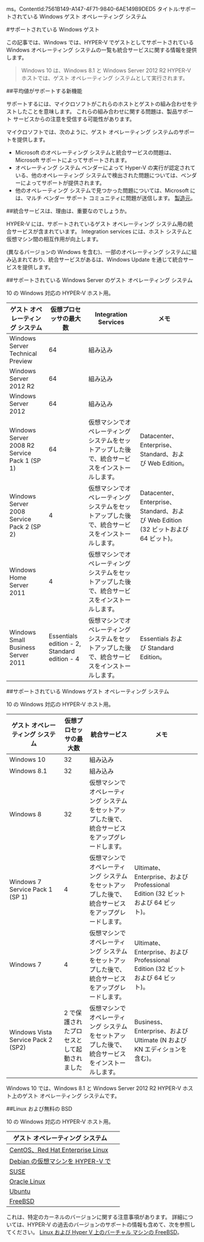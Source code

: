 ms。ContentId:7561B149-A147-4F71-9840-6AE149B9DED5
タイトル:サポートされている Windows ゲスト オペレーティング システム

#サポートされている Windows ゲスト

この記事では、Windows では、HYPER-V でゲストとしてサポートされている Windows オペレーティング システムの一覧も統合サービスに関する情報を提供します。

> Windows 10 は、Windows 8.1 と Windows Server 2012 R2 HYPER-V ホストでは、ゲスト オペレーティング システムとして実行されます。
> 

##平均値がサポートする新機能

サポートするには、マイクロソフトがこれらのホストとゲストの組み合わせをテストしたことを意味します。
これらの組み合わせに関する問題は、製品サポート サービスからの注意を受信する可能性があります。

マイクロソフトでは、次のように、ゲスト オペレーティング システムのサポートを提供します。

*   Microsoft のオペレーティング システムと統合サービスの問題は、Microsoft サポートによってサポートされます。
*   オペレーティング システム ベンダーによって Hyper-V の実行が認定されている、他のオペレーティング システムで検出された問題については、ベンダーによってサポートが提供されます。
*   他のオペレーティング システムで見つかった問題については、Microsoft には、マルチ ベンダー サポート コミュニティに問題が送信します。 [製造元](http://www.tsanet.org/)。

##統合サービスは、理由は、重要なのでしょうか。

HYPER-V には、サポートされているゲスト オペレーティング システム用の統合サービスが含まれています。
Integration services には、ホスト システムと仮想マシン間の相互作用が向上します。

(異なるバージョンの Windows を含む)、一部のオペレーティング システムに組み込まれており、統合サービスがあるは、Windows Update を通じて統合サービスを提供します。

##サポートされている Windows Server のゲスト オペレーティング システム

10 の Windows 対応の HYPER-V ホスト用。

| ゲスト オペレーティング システム| 仮想プロセッサの最大数| Integration Services| メモ| |
| -----                                | -----                                     | -----                     | -----     | ----- |
| Windows Server Technical Preview| 64| 組み込み| | | |
| Windows Server 2012 R2| 64| 組み込み| | | |
| Windows Server 2012| 64| 組み込み| | | |
| Windows Server 2008 R2 Service Pack 1 (SP 1)| 64| 仮想マシンでオペレーティング システムをセットアップした後で、統合サービスをインストールします。| Datacenter、Enterprise、Standard、および Web Edition。| |
| Windows Server 2008 Service Pack 2 (SP 2)| 4| 仮想マシンでオペレーティング システムをセットアップした後で、統合サービスをインストールします。| Datacenter、Enterprise、Standard、および Web Edition (32 ビットおよび 64 ビット)。| |
| Windows Home Server 2011| 4| 仮想マシンでオペレーティング システムをセットアップした後で、統合サービスをインストールします。| |
| Windows Small Business Server 2011| Essentials edition - 2, Standard edition - 4| 仮想マシンでオペレーティング システムをセットアップした後で、統合サービスをインストールします。| Essentials および Standard Edition。| |

##サポートされている Windows ゲスト オペレーティング システム

10 の Windows 対応の HYPER-V ホスト用。

| ゲスト オペレーティング システム| 仮想プロセッサの最大数| 統合サービス| メモ| |
| ----- | ----- | ----- | ----- | ----- |
| Windows 10| 32| 組み込み| | |
| Windows 8.1| 32| 組み込み| | |
| Windows 8| 32| 仮想マシンでオペレーティング システムをセットアップした後で、統合サービスをアップグレードします。| | |
| Windows 7 Service Pack 1 (SP 1)| 4| 仮想マシンでオペレーティング システムをセットアップした後で、統合サービスをアップグレードします。| Ultimate、Enterprise、および Professional Edition (32 ビットおよび 64 ビット)。| |
| Windows 7| 4| 仮想マシンでオペレーティング システムをセットアップした後で、統合サービスをアップグレードします。| Ultimate、Enterprise、および Professional Edition (32 ビットおよび 64 ビット)。| |
| Windows Vista Service Pack 2 (SP2)| 2 で保護されたプロセスとして起動されました| 仮想マシンでオペレーティング システムをセットアップした後で、統合サービスをインストールします。| Business、Enterprise、および Ultimate (N および KN エディションを含む)。| |
 Windows 10 では、Windows 8.1 と Windows Server 2012 R2 HYPER-V ホスト上のゲスト オペレーティング システムです。

##Linux および無料の BSD

10 の Windows 対応の HYPER-V ホスト用。

| ゲスト オペレーティング システム| |
| -----|------|
| [CentOS、Red Hat Enterprise Linux ](https://technet.microsoft.com/library/dn531026.aspx)| |
| [Debian の仮想マシンを HYPER-V で](https://technet.microsoft.com/library/dn614985.aspx)| |
| [SUSE](https://technet.microsoft.com/en-us/library/dn531027.aspx)| |
| [Oracle Linux](https://technet.microsoft.com/en-us/library/dn609828.aspx)| |
| [Ubuntu](https://technet.microsoft.com/en-us/library/dn531029.aspx)| |
| [FreeBSD](https://technet.microsoft.com/library/dn848318.aspx)| |
これは、特定のカーネルのバージョンに関する注意事項があります。
詳細については、HYPER-V の過去のバージョンのサポートの情報も含めて、次を参照してください。 [Linux および Hyper V 上のバーチャル マシンの FreeBSD](https://technet.microsoft.com/library/dn531030.aspx)。


